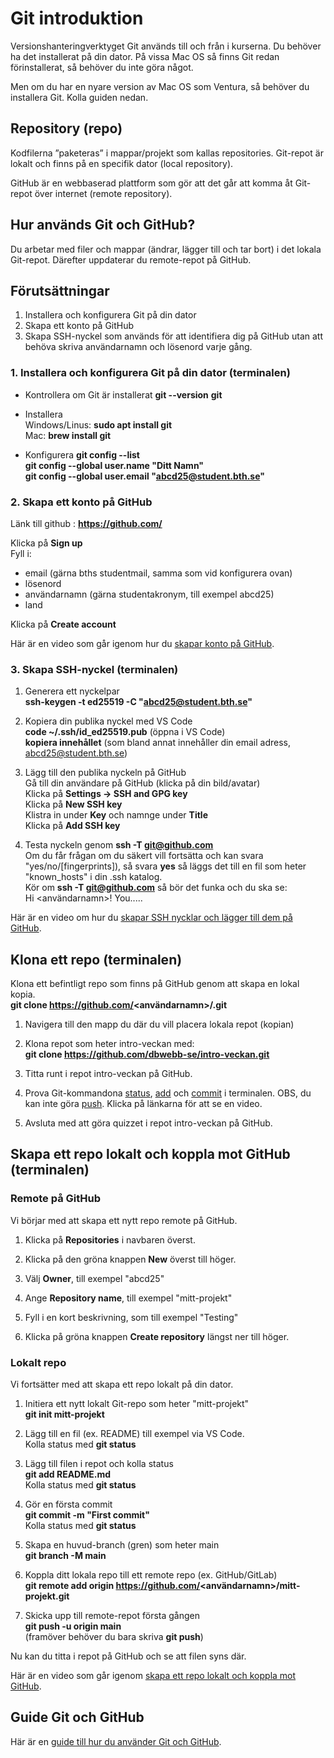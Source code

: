 ---
...
Git introduktion
==================================

Versionshanteringverktyget Git används till och från i kurserna. Du behöver ha det installerat på din dator. På vissa Mac OS så finns Git redan förinstallerat,  så behöver du inte göra något.

Men om du har en nyare version av Mac OS som Ventura, så behöver du installera Git. Kolla guiden nedan.

## Repository (repo)

Kodfilerna ”paketeras” i mappar/projekt som kallas repositories.
Git-repot är lokalt och finns på en specifik dator (local repository).

GitHub är en webbaserad plattform som gör att det går att komma åt Git-repot över internet (remote repository).

## Hur används Git och GitHub?

Du arbetar med filer och mappar (ändrar, lägger till och tar bort) i det lokala Git-repot. Därefter uppdaterar du remote-repot på GitHub.

## Förutsättningar

1. Installera och konfigurera Git på din dator
2. Skapa ett konto på GitHub
3. Skapa SSH-nyckel som används för att identifiera dig på GitHub utan att behöva skriva användarnamn och lösenord varje gång.

### 1. Installera och konfigurera Git på din dator (terminalen)

- Kontrollera om Git är installerat
**git --version**
**git**

- Installera  
Windows/Linus: **sudo apt install git**  
Mac: **brew install git**

- Konfigurera
**git config --list**  
**git config --global user.name "Ditt Namn"**  
**git config --global user.email "abcd25@student.bth.se"**

### 2. Skapa ett konto på GitHub

Länk till github : **https://github.com/**

Klicka på **Sign up**  
Fyll i:   
- email (gärna bths studentmail, samma som vid konfigurera ovan)  
- lösenord  
- användarnamn (gärna studentakronym, till exempel abcd25)  
- land  

Klicka på **Create account**

Här är en video som går igenom hur du [skapar konto på GitHub](https://youtu.be/MD2Sknqj-RA).

### 3. Skapa SSH-nyckel (terminalen)

1. Generera ett nyckelpar  
**ssh-keygen -t ed25519 -C "abcd25@student.bth.se"**

2. Kopiera din publika nyckel med VS Code  
**code ~/.ssh/id_ed25519.pub** (öppna i VS Code)  
**kopiera innehållet** (som bland annat innehåller din email adress, abcd25@student.bth.se)

3. Lägg till den publika nyckeln på GitHub   
Gå till din användare på GitHub (klicka på din bild/avatar)  
Klicka på **Settings -> SSH and GPG key**  
Klicka på **New SSH key**  
Klistra in under **Key** och namnge under **Title**  
Klicka på **Add SSH key**  

4. Testa nyckeln genom **ssh -T git@github.com**  
Om du får frågan om du säkert vill fortsätta och kan svara "yes/no/[fingerprints]), så svara **yes** så läggs det till en fil som heter "known_hosts" i din .ssh katalog.  
Kör om **ssh -T git@github.com** så bör det funka och du ska se:  
Hi <användarnamn>! You.....  

Här är en video om hur du [skapar SSH nycklar och lägger till dem på GitHub](https://youtu.be/nNVa0xGc9h0).

## Klona ett repo (terminalen)

Klona ett befintligt repo som finns på GitHub genom att skapa en lokal kopia.  
**git clone https://github.com/<användarnamn>/<repo-namn>.git**  

1. Navigera till den mapp du där du vill placera lokala repot (kopian)

2. Klona repot som heter intro-veckan med:  
**git clone https://github.com/dbwebb-se/intro-veckan.git**  

3. Titta runt i repot intro-veckan på GitHub.
 
4. Prova Git-kommandona [status](https://youtu.be/nVZMcg6J5Zw), [add](https://youtu.be/uYmVWYd4jFk) och [commit](https://youtu.be/CPes0GyKls8) i terminalen. OBS, du kan inte göra [push](https://youtu.be/96ob-H4mXwI). Klicka på länkarna för att se en video.
     
5. Avsluta med att göra quizzet i repot intro-veckan på GitHub.

## Skapa ett repo lokalt och koppla mot GitHub (terminalen)

### Remote på GitHub

Vi börjar med att skapa ett nytt repo remote på GitHub.

1. Klicka på **Repositories** i navbaren överst.

2. Klicka på den gröna knappen **New** överst till höger.
3. Välj **Owner**, till exempel "abcd25"
4. Ange **Repository name**, till exempel "mitt-projekt"
5. Fyll i en kort beskrivning, som till exempel "Testing"
6. Klicka på gröna knappen **Create repository** längst ner till höger.

### Lokalt repo

Vi fortsätter med att skapa ett repo lokalt på din dator.

1. Initiera ett nytt lokalt Git-repo som heter "mitt-projekt"  
**git init mitt-projekt**

2. Lägg till en fil (ex. README) till exempel via VS Code.  
   Kolla status med **git status**

3. Lägg till filen i repot och kolla status  
**git add README.md**  
Kolla status med **git status**

4. Gör en första commit  
**git commit -m "First commit"**  
Kolla status med **git status**

5. Skapa en huvud-branch (gren) som heter main  
**git branch -M main**

6. Koppla ditt lokala repo till ett remote repo (ex. GitHub/GitLab)  
**git remote add origin https://github.com/<användarnamn>/mitt-projekt.git**   

7. Skicka upp till remote-repot första gången  
**git push -u origin main**  
(framöver behöver du bara skriva **git push**)

Nu kan du titta i repot på GitHub och se att filen syns där.

Här är en video som går igenom [skapa ett repo lokalt och koppla mot GitHub](https://youtu.be/e0zo13dBg4E).

## Guide Git och GitHub

Här är en [guide till hur du använder Git och GitHub](./../guide/git/100_vad-ar-git.md).
